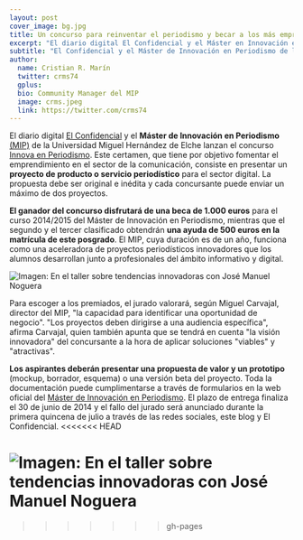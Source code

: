 ```yaml
---
layout: post
cover_image: bg.jpg
title: Un concurso para reinventar el periodismo y becar a los más emprendedores
excerpt: "El diario digital El Confidencial y el Máster en Innovación en Periodismo lanzan el concurso Innova en Periodismo. Este certamen, que tiene por objetivo fomentar el emprendimiento en el sector de la comunicación, consiste en presentar un proyecto de producto o servicio periodístico para el sector digital. La propuesta debe ser original e inédita y cada concursante puede enviar un máximo de dos proyectos."
subtitle: "El Confidencial y el Máster de Innovación en Periodismo de la UMH aúnan fuerzas para fomentar la creación de nuevos proyectos informativos."
author:
  name: Cristian R. Marín
  twitter: crms74
  gplus:  
  bio: Community Manager del MIP
  image: crms.jpeg
  link: https://twitter.com/crms74
---
```

El diario digital [El Confidencial](http://www.elconfidencial.com/ "Ir al sitio") y el **Máster de Innovación en Periodismo** [(MIP)](http://mip.umh.es) de la Universidad Miguel Hernández de Elche lanzan el concurso [Innova en Periodismo](http://mip.umh.es/concurso.htm). Este certamen, que tiene por objetivo fomentar el emprendimiento en el sector de la comunicación, consiste en presentar un **proyecto de producto o servicio periodístico** para el sector digital. La propuesta debe ser original e inédita y cada concursante puede enviar un máximo de dos proyectos.

**El ganador del concurso disfrutará de una beca de 1.000 euros** para el curso 2014/2015 del Máster de Innovación en Periodismo, mientras que el segundo y el tercer clasificado obtendrán **una ayuda de 500 euros en la matrícula de este posgrado**. El MIP, cuya duración es de un año, funciona como una aceleradora de proyectos periodísticos innovadores que los alumnos desarrollan junto a profesionales del ámbito informativo y digital.

![Imagen: En el taller sobre tendencias innovadoras con José Manuel Noguera](http://dl.dropboxusercontent.com/u/3578704/Fotos_MIP/47.jpg)

Para escoger a los premiados, el jurado valorará, según Miguel Carvajal, director del MIP, "la capacidad para identificar una oportunidad de negocio". "Los proyectos deben dirigirse a una audiencia específica", afirma Carvajal, quien también apunta que se tendrá en cuenta "la visión innovadora" del concursante a la hora de aplicar soluciones "viables" y "atractivas".

**Los aspirantes deberán presentar una propuesta de valor y un prototipo** (mockup, borrador, esquema) o una versión beta del proyecto. Toda la documentación puede cumplimentarse a través de
formularios en la web oficial del [Máster de Innovación en Periodismo](http://mip.umh.es/concurso.htm). El plazo de entrega finaliza el 30 de junio de 2014 y el fallo del jurado será anunciado durante la primera quincena de julio a través de las redes sociales, este blog y El Confidencial.
<<<<<<< HEAD

![Imagen: En el taller sobre tendencias innovadoras con José Manuel Noguera](http://dl.dropboxusercontent.com/u/3578704/Fotos_MIP/2.jpg)
=======
>>>>>>> gh-pages
